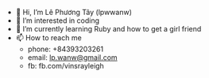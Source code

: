 - 👋 Hi, I’m Lê Phương Tây (lpwwanw)
- 👀 I’m interested in coding
- 🌱 I’m currently learning Ruby and how to get a girl friend
- 📫 How to reach me
  + phone: +84393203261
  + email: lp.wanw@gmail.com
  + fb: fb.com/vinsrayleigh
